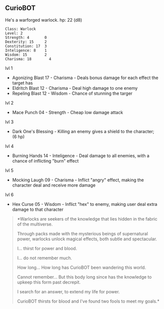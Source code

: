 ## CurioBOT

He's a warforged warlock. 
hp: 22 (d8)

	Class: Warlock
	Level: 2
	Strength: 4       0
	Dexterity: 15     2  
	Constitution: 17  3 
	Inteligence: 8    1
	Wisdom: 15        2
	Charisma: 18	    4



lvl 1
* Agonizing Blast   17 - Charisma      - Deals bonus damage for each effect the target has
* Eldritch Blast        12  - Charisma      - Deal high damage to one enemy
* Repeling Blast     12 - Wisdom        - Chance of stunning the targer

lvl 2
* Mace Punch        04 - Strength       -  Cheap low damage attack

lvl 3
* Dark One's Blessing   - Killing an enemy gives a shield to the character; (6 hp)

lvl 4
* Burning Hands     14  - Inteligence   - Deal damage to all enemies, with a chance of inflicting "burn" effect

lvl 5
* Mocking Laugh    09   - Charisma      - Inflict "angry" effect, making the character deal and receive more damage

lvl 6
* Hex Curse            05 - Wisdom       - Inflict "hex" to enemy, making user deal extra damage to that character




>*Warlocks are seekers of the knowledge that lies hidden in the fabric of the multiverse. 
>
>Through packs made with the mysterious beings of supernatural power, warlocks unlock magical effects, both subtle and spectacular.
>
>I... thirst for power and blood.
>
>I... do not remember much.
>
>How long... How long has CurioBOT been wandering this world.
>
>Cannot remember... But this body long since has the knowledge to upkeep this form past decrepit.
>
>I search for an answer, to extend my life for power.
>
>CurioBOT thirsts for blood and I've found two fools to meet my goals.*